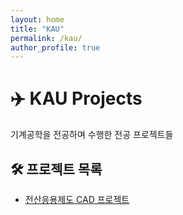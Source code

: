 ```yaml
---
layout: home
title: "KAU"
permalink: /kau/
author_profile: true
---
```


# ✈️ KAU Projects

기계공학을 전공하며 수행한 전공 프로젝트들 

## 🛠 프로젝트 목록

- [전산응용제도 CAD 프로젝트](/kau/cad-project/)